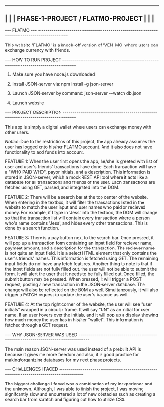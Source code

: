 ------------------------------------------------------------------------------------------------------------
|                                                                                                          |
|         PHASE-1-PROJECT / FLATMO-PROJECT                                                                 |
|                                                                                                          |
------------------------------------------------------------------------------------------------------------

--- FLATMO --- ---------------------------------------------------------------------------------------------

This website 'FLATMO' is a knock-off version of 'VEN-MO' where users can exchange
currency with friends.

--- HOW TO RUN PROJECT -------------------------------------------------------------------------------------

1. Make sure you have node.js downloaded

2. Install JSON-server via: npm install -g json-server

3. Launch JSON-server by command: json-server --watch db.json

4. Launch website

--- PROJECT DESCRIPTION ------------------------------------------------------------------------------------

This app is simply a digital wallet where users can exchange money with other users.

*Notice*: Due to the restrictions of this project, the app already assumes the user has 
logged onto his/her FLATMO account. And it also does not have functionality to add funds into account.

FEATURE 1: When the user first opens the app, he/she is greeted with list of user and user's friends' transactions
have done. Each transaction will have a "WHO PAID WHO", payor initials, and a description. This information
is stored in JSON-server, which a mock REST API tool where it acts like a database for all transactions
and friends of the user. Each transactions are fetched using GET, parsed, and integrated into the DOM.

FEATURE 2: There will be a search bar at the top center of the website. When entering in the textbox, it will
filter the transactions listed in the website to match the user input and user names who paid or recieved money.
For example, if I type in 'Jess' into the textbox, the DOM will change so that the transaction list will 
contain every transaction where a person who's name contains 'Jess', and hides every other transactions.
This is done by a search function.

FEATURE 3: There is a pay button next to the search bar. Once pressed, it will pop up a transaction form containing 
an input field for reciever name, payment amount, and a description for the transaction. The reciever name is 
not quite an input field. It is a select HTML element that only contains the user's friends' names. This information
is fetched using GET. The remaining input fields do not have any fetch features. Another thing to note is that 
if the input fields are not fully filled out, the user will not be able to submit the form. It will alert the 
user that it needs to be fully filled out. Once filled, the submit button may be pressed. When pressed, it will 
trigger a POST request, posting a new transaction in the JSON-server database. The change will also be reflected 
on the BOM as well. Simultaneously, it will also trigger a PATCH request to update the user's balance as well.

FEATURE 4: At the top right corner of the website, the user will see "user initials" wrapped in a circular frame.
It will say "UN" as an initial for user name. If an user hovers over the initials, and it will pop up a display
showing how much money the user has in his/her "wallet". This information is fetched through a GET request.

--- WHY JSON-SERVER WAS USED -----------------------------------------------------------------------------------

The main reason JSON-server was used instead of a prebuilt API is because it gives me more
freedom and also, it is good practice for making/organizing databases for my next phase projects.

--- CHALLENGES I FACED ------------------------------------------------------------------------------------------

The biggest challenge I faced was a combination of my inexperience and the unknown. Although, I was able to 
finish the project, I was moving signifcantly slow and enountered a lot of new obstacles such as creating
a search bar from scratch and figuring out how to utilize CSS.




